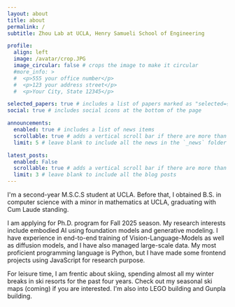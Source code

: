 ```yaml
---
layout: about
title: about
permalink: /
subtitle: Zhou Lab at UCLA, Henry Samueli School of Engineering

profile:
  align: left
  image: /avatar/crop.JPG
  image_circular: false # crops the image to make it circular
  #more_info: >
  #  <p>555 your office number</p>
  #  <p>123 your address street</p>
  #  <p>Your City, State 12345</p>

selected_papers: true # includes a list of papers marked as "selected={true}"
social: true # includes social icons at the bottom of the page

announcements:
  enabled: true # includes a list of news items
  scrollable: true # adds a vertical scroll bar if there are more than 3 news items
  limit: 5 # leave blank to include all the news in the `_news` folder

latest_posts:
  enabled: False
  scrollable: true # adds a vertical scroll bar if there are more than 3 new posts items
  limit: 3 # leave blank to include all the blog posts
---
```

I'm a second-year M.S.C.S student at UCLA. Before that, I obtained B.S. in computer science with a minor in mathematics at UCLA, graduating with Cum Laude standing. 

I am applying for Ph.D. program for Fall 2025 season. My research interests include embodied AI using foundation models and generative modeling. I have experience in end-to-end training of Vision-Language-Models as well as diffusion models, and I have also managed large-scale data. My most proficient programming language is Python, but I have made some frontend projects using JavaScript for research purpose. 


For leisure time, I am frentic about skiing, spending almost all my winter breaks in ski resorts for the past four years. Check out my seasonal ski maps (coming) if you are interested. I'm also into LEGO building and Gunpla building.





<!---
Tell the world about yourself. Link to your favorite [subreddit](http://reddit.com). You can put a picture in, too. The code is already in, just name your picture `prof_pic.jpg` and put it in the `img/` folder.

Put your address / P.O. box / other info right below your picture. You can also disable any of these elements by editing `profile` property of the YAML header of your `_pages/about.md`. Edit `_bibliography/papers.bib` and Jekyll will render your [publications page](/al-folio/publications/) automatically.

Link to your social media connections, too. This theme is set up to use [Font Awesome icons](https://fontawesome.com/) and [Academicons](https://jpswalsh.github.io/academicons/), like the ones below. Add your Facebook, Twitter, LinkedIn, Google Scholar, or just disable all of them.

-->
